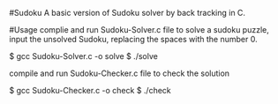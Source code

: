 #Sudoku
A basic version of Sudoku solver by back tracking in C.

#Usage
complie and run Sudoku-Solver.c file to solve a sudoku puzzle, input the unsolved Sudoku, replacing the spaces with the number 0.

$ gcc Sudoku-Solver.c -o solve
$ ./solve

compile and run Sudoku-Checker.c file to check the solution

$ gcc Sudoku-Checker.c -o check
$ ./check
